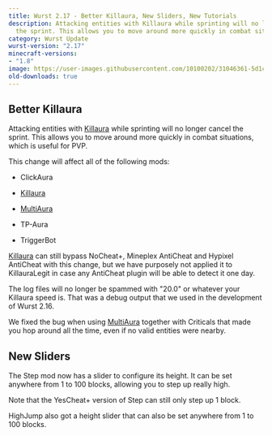 ```yaml
---
title: Wurst 2.17 - Better Killaura, New Sliders, New Tutorials
description: Attacking entities with Killaura while sprinting will no longer cancel
  the sprint. This allows you to move around more quickly in combat situations.
category: Wurst Update
wurst-version: "2.17"
minecraft-versions:
- "1.8"
image: https://user-images.githubusercontent.com/10100202/31046361-5d1c742c-a5f7-11e7-9e87-8528e57f4102.jpg
old-downloads: true
---
```

## Better Killaura
Attacking entities with [Killaura](https://wurst.wiki/killaura) while sprinting will no longer cancel the sprint. This allows you to move around more quickly in combat situations, which is useful for PVP.

This change will affect all of the following mods:

- ClickAura

- [Killaura](https://wurst.wiki/killaura)

- [MultiAura](https://wurst.wiki/multiaura)

- TP-Aura

- TriggerBot

[Killaura](https://wurst.wiki/killaura) can still bypass NoCheat+, Mineplex AntiCheat and Hypixel AntiCheat with this change, but we have purposely not applied it to KillauraLegit in case any AntiCheat plugin will be able to detect it one day.

The log files will no longer be spammed with "20.0" or whatever your Killaura speed is. That was a debug output that we used in the development of Wurst 2.16.

We fixed the bug when using [MultiAura](https://wurst.wiki/multiaura) together with Criticals that made you hop around all the time, even if no valid entities were nearby.

## New Sliders
The Step mod now has a slider to configure its height. It can be set anywhere from 1 to 100 blocks, allowing you to step up really high.

Note that the YesCheat+ version of Step can still only step up 1 block.

HighJump also got a height slider that can also be set anywhere from 1 to 100 blocks.
